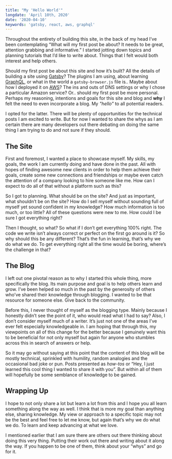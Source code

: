 ```yaml
---
title: "My 'Hello World'"
longdate: 'April 10th, 2020'
date: '2020-04-10'
keywords: 'gatsby, react, aws, graphql'
---
```


Throughout the entirety of building this site, in the back of my head I’ve been contemplating “What will my first post be about? It needs to be great, attention grabbing and informative.” I started jotting down topics and planning tutorials that I’d like to write about. Things that I felt would both interest and help others.

Should my first post be about this site and how it’s built? All the details of building a site using [Gatsby](https://www.gatsbyjs.org/)? The plugins I am using, about learning [GraphQL](https://graphql.org/), or what in the world a `gatsby-browser.js` file is.. Maybe about how I deployed it on [AWS](https://aws.amazon.com/)? The ins and outs of DNS settings or why I chose a particular Amazon service? Or.. should my first post be more personal. Perhaps my reasoning, intentions and goals for this site and blog and **why** I felt the need to even incorporate a blog. My _"hello"_ to all potential readers.

I opted for the latter. There will be plenty of opportunities for the technical posts I am excited to write. But for now I wanted to share the whys as I am certain there are many developers out there debating on doing the same thing I am trying to do and not sure if they should.

## The Site

First and foremost, I wanted a place to showcase myself. My skills, my goals, the work I am currently doing and have done in the past. All with hopes of finding awesome new clients in order to help them achieve their goals, create some new connections and friendships or maybe even catch the attention of a company looking to hire someone like me. How can I expect to do all of that without a platform such as this?

So I got to planning. What should be on the site? And just as important, what shouldn’t be on the site? How do I sell myself without sounding full of myself yet sound confident in my knowledge? How much information is too much, or too little? All of these questions were new to me. How could I be sure I got everything right?

Then I thought, so what? So what if I don’t get everything 100% right. The code we write isn’t always correct or perfect on the first go around is it? So why should this be any different? That’s the fun in learning, that’s why we do what we do. To get everything right all the time would be boring, where’s the challenge in that?

## The Blog

I left out one pivotal reason as to why I started this whole thing, more specifically the blog. Its main purpose and goal is to help others learn and grow. I’ve been helped so much in the past by the generosity of others who’ve shared their knowledge through blogging. I wanted to be that resource for someone else. Give back to the community.

Before this, I never thought of myself as the blogging type. Mainly because I honestly didn’t see the point of it, who would read what I had to say? Also, I don’t consider myself much of a writer. It’s just not one of the areas I’ve ever felt especially knowledgeable in. I am hoping that through this, my viewpoints on all of this change for the better because I genuinely want this to be beneficial for not only myself but again for anyone who stumbles across this in search of answers or help.

So it may go without saying at this point that the content of this blog will be mostly technical, sprinkled with humility, random analogies and the occasional bad joke or pun. Posts presented as _how-tos_ or “Hey, I just learned this cool thing I wanted to share it with you”. But within all of them will hopefully be some semblance of knowledge to be gained.

## Wrapping Up

I hope to not only share a lot but learn a lot from this and I hope you all learn something along the way as well. I think that is more my goal than anything else, sharing knowledge. My view or approach to a specific topic may not be the best and feel free to let me know, but again that’s why we do what we do. To learn and keep advancing at what we love.

I mentioned earlier that I am sure there are others out there thinking about doing this very thing. Putting their work out there and writing about it along the way. If you happen to be one of them, think about your “whys” and go for it.
